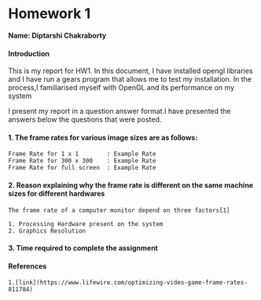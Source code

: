 # Homework 1

**Name: Diptarshi Chakraborty**


#### Introduction

This is my report for HW1. In this document, I have installed opengl libraries and I have run a 
gears program that allows me to test my installation. In the process,I familiarised myself with
OpenGL and its performance on my system

I present my report in a question answer format.I have presented the answers below the questions
that were posted.


#### 1. The frame rates for various image sizes are as follows:
 
	Frame Rate for 1 x 1		: Example Rate
	Frame Rate for 300 x 300	: Example Rate
	Frame Rate for full screen	: Example Rate

#### 2. Reason explaining why the frame rate is different on the same machine sizes for different hardwares

	The frame rate of a computer monitor depend on three factors[1]

	1. Processing Hardware present on the system
	2. Graphics Resolution  


#### 3. Time required to complete the assignment

#### References
	
	1.[link](https://www.lifewire.com/optimizing-video-game-frame-rates-811784)
 



 
